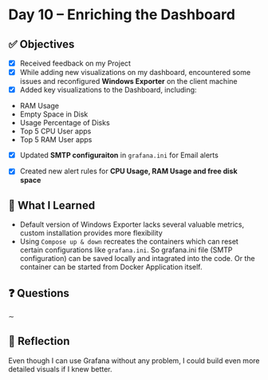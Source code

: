 # Day 10 – Enriching the Dashboard

## ✅ Objectives
- [x] Received feedback on my Project
- [x] While adding new visualizations on my dashboard, encountered some issues and reconfigured **Windows Exporter** on the client machine
- [x] Added key visualizations to the Dashboard, including:
 * RAM Usage
 * Empty Space in Disk
 * Usage Percentage of Disks
 * Top 5 CPU User apps 
 * Top 5 RAM User apps 
- [x] Updated **SMTP configuraiton** in `grafana.ini` for Email alerts
- [x] Created new alert rules for **CPU Usage, RAM Usage and free disk space**


## 📘 What I Learned

* Default version of Windows Exporter lacks several valuable metrics, custom installation provides more flexibility
* Using `Compose up & down` recreates the containers which can reset certain configurations like `grafana.ini`. So grafana.ini file (SMTP configuration) can be saved locally and intagrated into the code. Or the container can be started from Docker Application itself.

## ❓ Questions
∼

## 💬 Reflection
Even though I can use Grafana without any problem, I could build even more detailed visuals if I knew better.
